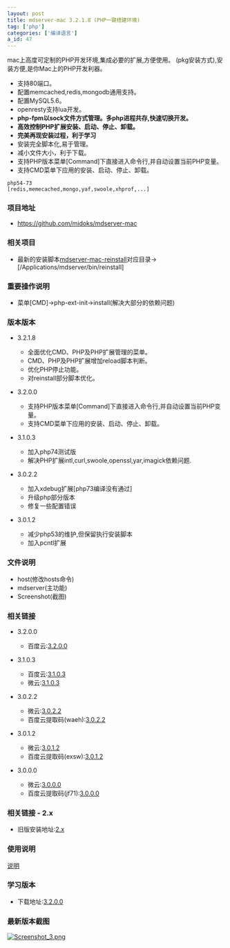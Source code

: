```yaml
---
layout: post
title: mdserver-mac 3.2.1.8 (PHP一键搭建环境)
tag: ['php']
categories: ['编译语言']
a_id: 47
---
```


mac上高度可定制的PHP开发环境,集成必要的扩展,方便使用。
(pkg安装方式),安装方便,是你Mac上的PHP开发利器。
- 支持80端口。
- 配置memcached,redis,mongodb通用支持。
- 配置MySQL5.6。
- openresty支持lua开发。
- **php-fpm以sock文件方式管理。多php进程共存,快速切换开发。**
- **高效控制PHP扩展安装、启动、停止、卸载。**
- **完美再现安装过程，利于学习**
- 安装完全脚本化,易于管理。
- 减小文件大小，利于下载。
- 支持PHP版本菜单[Command]下直接进入命令行,并自动设置当前PHP变量。
- 支持CMD菜单下应用的安装、启动、停止、卸载。

```
php54-73
[redis,memecached,mongo,yaf,swoole,xhprof,...]
```

### 项目地址
- https://github.com/midoks/mdserver-mac

### 相关项目
- 最新的安装脚本[mdserver-mac-reinstall](https://github.com/midoks/mdserver-mac-reinstall)对应目录->[/Applications/mdserver/bin/reinstall]

### 重要操作说明
- 菜单[CMD]->php-ext-init->install(解决大部分的依赖问题)


### 版本版本

- 3.2.1.8
	* 全面优化CMD、PHP及PHP扩展管理的菜单。
	* CMD、PHP及PHP扩展增加reload脚本判断。
	* 优化PHP停止功能。
	* 对reinstall部分脚本优化。

- 3.2.0.0
	* 支持PHP版本菜单[Command]下直接进入命令行,并自动设置当前PHP变量。
	* 支持CMD菜单下应用的安装、启动、停止、卸载。

- 3.1.0.3
	* 加入php74测试版
	* 解决PHP扩展intl,curl,swoole,openssl,yar,imagick依赖问题.

- 3.0.2.2
	* 加入xdebug扩展[php73编译没有通过]
	* 升级php部分版本
	* 修复一些配置错误

- 3.0.1.2
	* 减少php53的维护,但保留执行安装脚本
	* 加入pcntl扩展

### 文件说明
- host(修改hosts命令)
- mdserver(主功能)
- Screenshot(截图)

### 相关链接

- 3.2.0.0
	* 百度云:[3.2.0.0](https://pan.baidu.com/s/1OcfL3qvg2qada0bM8chvRQ)

- 3.1.0.3
	* 百度云:[3.1.0.3](https://pan.baidu.com/s/1W3OBhQ1UfTR1_Xx6i-Iinw)
	* 微云:[3.1.0.3](https://share.weiyun.com/5eOmW6v)

- 3.0.2.2
	* 微云:[3.0.2.2](https://share.weiyun.com/5CpRsYI)
	* 百度云提取码(waeh):[3.0.2.2](https://pan.baidu.com/s/1mSrM_yuqwEQ46zl8IO7IFw)

- 3.0.1.2
	* 微云:[3.0.1.2](https://share.weiyun.com/5tip6wD)
	* 百度云提取码(exsw):[3.0.1.2](https://pan.baidu.com/s/1oEq1GtPgKY6inbaXoNsmDg)

- 3.0.0.0
	* 微云:[3.0.0.0](https://share.weiyun.com/5mDuEiO)
	* 百度云提取码(jf71):[3.0.0.0](https://pan.baidu.com/s/1RIox0w8Lplvwd4Nw8B-hwg)

### 相关链接 - 2.x
- 旧版安装地址:[2.x](/README_2x.md)

### 使用说明
[说明](https://github.com/midoks/mdserver-mac/wiki/%E4%BD%BF%E7%94%A8%E8%AF%B4%E6%98%8E-3.0)

### 学习版本
- 下载地址:[3.2.0.0](https://pan.baidu.com/s/1HGulhwtj71RWUNJ1yo9GwA)

### 最新版本截图
[![Screenshot_3.png](https://raw.githubusercontent.com/midoks/mdserver-mac/master/Screenshot/Screenshot_3.png)](https://github.com/midoks/mdserver-mac)
